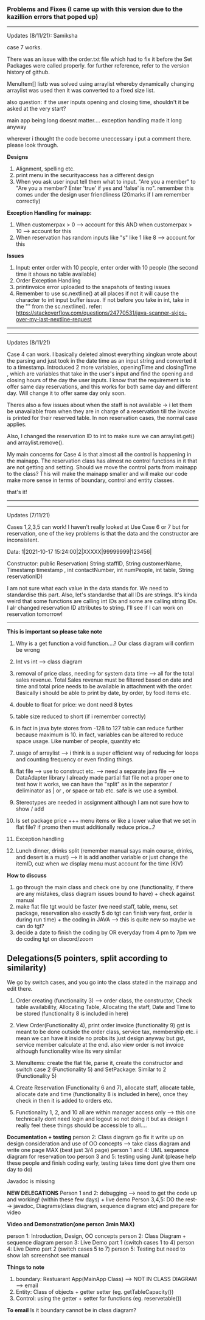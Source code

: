 ### Problems and Fixes (I came up with this version due to the kazillion errors that poped up)
***
Updates (8/11/21): Samiksha

case 7 works. 

There was an issue with the order.txt file which had to fix it before the Set Packages were called properly. for further reference, refer to the version history of github. 

MenuItem[] listb was solved using arraylist whereby dynamically changing arraylist was used then it was converted to a fixed size list.

also question: if the user inputs opening and closing time, shouldn't it be asked at the very start?

main app being long doesnt matter.... exception handling made it long anyway

wherever i thought the code become uneccessary i put a comment there. please look through. 

**Designs**
1. Alignment, spelling etc. 
2. print menu in the securityaccess has a different design 
3. When you ask user input tell them what to input. "Are you a member" to "Are you a member? Enter 'true' if yes and 'false' is no". remember this comes under the design user friendliness (20marks if I am remember correctly)




**Exception Handling for mainapp:**

1. When customerpax > 0 --> account for this AND when customerpax > 10 --> account for this
2. When reservation has random inputs like "s" like 1 like 8 --> account for this 

**Issues**
1. Input: enter order with 10 people, enter order with 10 people (the second time it shows no table available)
2. Order Exception Handling 
3. printinvoice error uploaded to the snapshots of testing issues 
4. Remember to use sc.nextline() at all places if not it will cause the character to int input buffer issue. If not before you take in int, take in the "" from the sc.nextline(). refer: https://stackoverflow.com/questions/24770531/java-scanner-skips-over-my-last-nextline-request 



***



***
Updates (8/11/21)

Case 4 can work. I basically deleted almost everything xingkun wrote about the parsing and just took in the date time as an input string and converted it to a timestamp. Introduced 2 more variables, openingTime and closingTime , which are variables that take in the user's input and find the opening and closing hours of the day the user inputs. I know that the requirement is to offer same day reservations, and this works for both same day and different day. Will change it to offer same day only soon. 

Theres also a few issues about when the staff is not available -> i let them be unavailable from when they are in charge of a reservation till the invoice is printed for their reserved table. In non reservation cases, the normal case applies.

Also, I changed the reservation ID to int to make sure we can arraylist.get() and arraylist.remove().

My main concerns for Case 4 is that almost all the control is happening in the mainapp. The reservation class has almost no control functions in it that are not getting and setting. Should we move the control parts from mainapp to the class? This will make the mainapp smaller and will make our code make more sense in terms of boundary, control and entity classes.

that's it! 
***


***
Updates (7/11/21)

Cases 1,2,3,5 can work! I haven't really looked at Use Case 6 or 7 but for reservation, one of the key problems is that the data and the constructor are inconsistent.

Data: 1|2021-10-17 15:24:00|2|XXXXX|99999999|123456|

Constructor: public Reservation( String staffID, String customerName, Timestamp timestamp , int contactNumber, int numPeople, int table, String reservationID)

I am not sure what each value in the data stands for. We need to standardise this part. Also, let's standardse that all IDs are strings. It's kinda weird that some functions are calling int IDs and some are calling string IDs. I alr changed reservation ID attributes to string. I'll see if I can work on reservation tomorrow!
***

**This is important so please take note**

1. Why is a get function a void function....? Our class diagram will confirm be wrong

2. Int vs int --> class diagram 

3. removal of price class, needing for system data time --> all for the total sales revenue. Total Sales revenue must be filtered based on date and time and total price needs to be available in attachment with the order. Basically i should be able to print by date, by order, by food items etc. 

4. double to float for price: we dont need 8 bytes

5. table size reduced to short (if i remember correctly)

6. in fact in java byte stores from -128 to 127 table can reduce further because maximum is 10. in fact, variables can be altered to reduce space usage. Like number of people, quantity etc 

7. usage of arraylist --> i think is a super efficient way of reducing for loops and counting frequency or even finding things. 

8. flat file --> use to construct etc. --> need a separate java file --> DataAdapter library I already made partial flat file not a proper one to test how it works, we can have the "split" as in the seperator / deliminator  as | or , or space or tab etc. safe is we use a symbol. 

9. Stereotypes are needed in assignment although I am not sure how to show / add

10. Is set package price +++ menu items or like a lower value that we set in flat file? if promo then must additionally reduce price...? 

11. Exception handling 

12. Lunch dinner, drinks split (remember manual says main course, drinks, and desert is a must) --> it is add another variable or just change the itemID, cuz when we display menu must account for the time (KIV)


**How to discuss**
1. go through the main class and check one by one (functionality, if there are any mistakes, class diagram issues bound to have) + check against manual 
2. make flat file tgt would be faster (we need staff, table, menu, set package, reservation also exactly 5 do tgt can finish very fast, order is during run time) + the coding in JAVA --> this is quite new so maybe we can do tgt? 
3. decide a date to finish the coding by OR everyday from 4 pm to 7pm we do coding tgt on discord/zoom


## Delegations(5 pointers, split according to similarity)

We go by switch cases, and you go into the class stated in the mainapp and edit there. 

1. Order creating (functionality 3) --> order class, the constructor, Check table availability, Allocating Table, Allocating the staff, Date and Time to be stored (functionality 8 is included in here) 

2. View Order(Functionality 4), print order invoice (functionality 9) gst is meant to be done outside the order class, service tax, membership etc. i mean we can have it inside no probs its just design anyway but gst, service member calculate at the end. also view order is not invoice although functionality wise its very similar

3. MenuItems: create the flat file, parse it, create the constructor and switch case 2 (Functionality 5) and SetPackage: Similar to 2 (Functionality 5)


4. Create Reservation (Functionality 6 and 7), allocate staff, allocate table, allocate date and time (functionality 8 is included in here), once they check in then it is added to orders etc. 

5. Functionality 1, 2, and 10 all are within manager access only --> this one technically dont need login and logout so not doing it but as design I really feel these things should be accessible to all.... 


**Documentation + testing**
person 2: Class diagram go fix it write up on design consideration and use of OO concepts --> take class diagram and write one page MAX (best just 3/4 page)
person 1 and 4: UML sequence diagram for reservation too 
person 3 and 5: testing using Junit (please help these people and finish coding early, testing takes time dont give them one day to do)

Javadoc is missing 

**NEW DELEGATIONS**
Person 1 and 2: debugging --> need to get the code up and working! (within these few days) + live demo
Person 3,4,5: DO the rest--> javadoc, Diagrams(class diagram, sequence diagram etc) and prepare for video

**Video and Demonstration(one person 3min MAX)**

person 1: Introduction, Design, OO concepts
person 2: Class Diagram  + sequence diagram
person 3: Live Demo part 1 (switch cases 1 to 4)
person 4: Live Demo part 2 (switch cases 5 to 7)
person 5: Testing but need to show lah screenshot see manual


**Things to note**

1. boundary: Restuarant App(MainApp Class)  --> NOT IN CLASS DIAGRAM --> email 
2. Entity: Class of objects + getter setter (eg. getTableCapacity())
3. Control: using the getter + setter for functions (eg. reservetable())


**To email**
Is it boundary cannot be in class diagram?
